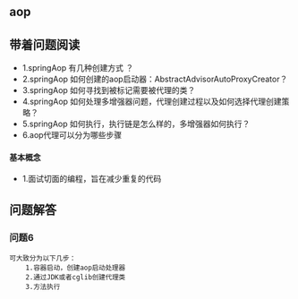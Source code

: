 ## aop

## 带着问题阅读

+ 1.springAop 有几种创建方式 ？
+ 2.springAop 如何创建的aop启动器：AbstractAdvisorAutoProxyCreator？
+ 3.springAop 如何寻找到被标记需要被代理的类？
+ 4.springAop 如何处理多增强器问题，代理创建过程以及如何选择代理创建策略？
+ 5.springAop 如何执行，执行链是怎么样的，多增强器如何执行？
+ 6.aop代理可以分为哪些步骤

#### 基本概念

+ 1.面试切面的编程，旨在减少重复的代码

## 问题解答

### 问题6

```
可大致分为以下几步：
    1.容器启动，创建aop启动处理器
    2.通过JDK或者cglib创建代理类
    3.方法执行
```


